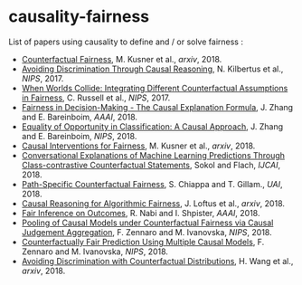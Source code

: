 # causality-fairness
List of papers using causality to define and / or solve fairness :

* [Counterfactual Fairness](https://arxiv.org/abs/1703.06856), M. Kusner et al., *arxiv*, 2018.
* [Avoiding Discrimination Through Causal Reasoning](http://papers.nips.cc/paper/6668-avoiding-discrimination-through-causal-reasoning), N. Kilbertus et al., *NIPS*, 2017. 
* [When Worlds Collide: Integrating Different Counterfactual Assumptions in Fairness](http://papers.nips.cc/paper/7220-when-worlds-collide-integrating-different-counterfactual-assumptions-in-fairness), C. Russell et al., *NIPS*, 2017.
* [Fairness in Decision-Making - The Causal Explanation Formula](https://causalai.net/r30.pdf), J. Zhang and E. Bareinboim, *AAAI*, 2018.
* [Equality of Opportunity in Classification: A Causal Approach](https://causalai.net/r37.pdf), J. Zhang and E. Bareinboim, *NIPS*, 2018.
* [Causal Interventions for Fairness](https://arxiv.org/abs/1806.02380), M. Kusner et al., *arxiv*, 2018.
* [Conversational Explanations of Machine Learning Predictions Through Class-contrastive Counterfactual Statements](https://www.ijcai.org/proceedings/2018/0836.pdf), Sokol and Flach, *IJCAI*, 2018.
* [Path-Specific Counterfactual Fairness](https://arxiv.org/abs/1802.08139), S. Chiappa and T. Gillam., *UAI*, 2018.
* [Causal Reasoning for Algorithmic Fairness](https://arxiv.org/abs/1805.05859), J. Loftus et al., *arxiv*, 2018.
* [Fair Inference on Outcomes](https://www.ncbi.nlm.nih.gov/pmc/articles/PMC5963284/), R. Nabi and I. Shpister, *AAAI*, 2018.
* [Pooling of Causal Models under Counterfactual Fairness via Causal Judgement Aggregation](https://arxiv.org/abs/1805.09866), F. Zennaro and M. Ivanovska, *NIPS*, 2018.
* [Counterfactually Fair Prediction Using Multiple Causal Models](https://arxiv.org/abs/1810.00694), F. Zennaro and M. Ivanovska, *NIPS*, 2018.
* [Avoiding Discrimination with Counterfactual Distributions](https://scholar.harvard.edu/files/hao/files/ctf.pdf), H. Wang et al., *arxiv*, 2018.
